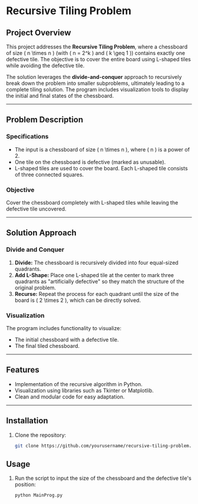 # Recursive Tiling Problem

## Project Overview

This project addresses the **Recursive Tiling Problem**, where a chessboard of size \( n \times n \) (with \( n = 2^k \) and \( k \geq 1 \)) contains exactly one defective tile. The objective is to cover the entire board using L-shaped tiles while avoiding the defective tile.

The solution leverages the **divide-and-conquer** approach to recursively break down the problem into smaller subproblems, ultimately leading to a complete tiling solution. The program includes visualization tools to display the initial and final states of the chessboard.

---

## Problem Description

### Specifications

- The input is a chessboard of size \( n \times n \), where \( n \) is a power of 2.
- One tile on the chessboard is defective (marked as unusable).
- L-shaped tiles are used to cover the board. Each L-shaped tile consists of three connected squares.

### Objective

Cover the chessboard completely with L-shaped tiles while leaving the defective tile uncovered.

---

## Solution Approach

### Divide and Conquer

1. **Divide:** The chessboard is recursively divided into four equal-sized quadrants.
2. **Add L-Shape:** Place one L-shaped tile at the center to mark three quadrants as "artificially defective" so they match the structure of the original problem.
3. **Recurse:** Repeat the process for each quadrant until the size of the board is \( 2 \times 2 \), which can be directly solved.

### Visualization

The program includes functionality to visualize:
- The initial chessboard with a defective tile.
- The final tiled chessboard.

---

## Features

- Implementation of the recursive algorithm in Python.
- Visualization using libraries such as Tkinter or Matplotlib.
- Clean and modular code for easy adaptation.

---

## Installation

1. Clone the repository:
   ```bash
   git clone https://github.com/yourusername/recursive-tiling-problem.git

## Usage

1. Run the script to input the size of the chessboard and the defective tile's position:
   ```bash
   python MainProg.py
